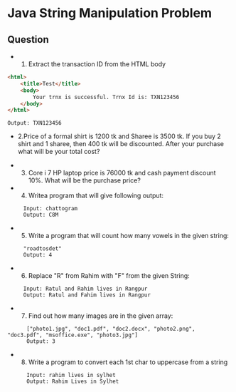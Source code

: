 # Java String Manipulation Problem

## Question

- 1. Extract the transaction ID from the HTML body

```html
<html>
	<title>Test</title>
	<body>
		Your trnx is successful. Trnx Id is: TXN123456
	</body>
</html>
```

```output
Output: TXN123456
```

- 2.Price of a formal shirt is 1200 tk and Sharee is 3500 tk. If you buy 2 shirt and 1 sharee, then 400 tk will be discounted. After your purchase what will be your total cost?

- 3.  Core i 7 HP laptop price is 76000 tk and cash payment discount 10%. What will be the purchase price?

- 4. Writea program that will give following output:

```input
     Input: chattogram
     Output: C8M
```

- 5. Write a program that will count how many vowels in the given string:

```input
     "roadtosdet"
     Output: 4
```

- 6. Replace "R" from Rahim with "F" from the given String:

```input
     Input: Ratul and Rahim lives in Rangpur
     Output: Ratul and Fahim lives in Rangpur
```

- 7.  Find out how many images are in the given array:

```input
      ["photo1.jpg", "doc1.pdf", "doc2.docx", "photo2.png", "doc3.pdf", "msoffice.exe", "photo3.jpg"]
      Output: 3
```

- 8.  Write a program to convert each 1st char to uppercase from a string

```input
      Input: rahim lives in sylhet
      Output: Rahim Lives in Sylhet
```
